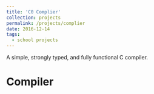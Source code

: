 ```yaml
---
title: 'C0 Complier'
collection: projects
permalink: /projects/complier
date: 2016-12-14
tags:
  - school projects
---
```


A simple, strongly typed, and fully functional C compiler.

Compiler
======

